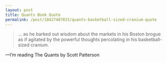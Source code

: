 ```yaml
---
layout: post
title: Quants Book Quote
permalink: /post/18427407833/quants-basketball-sized-cranium-quote
---
```


<blockquote>&#8230; as he barked out wisdom about the markets in his Boston brogue as if agitated by the powerful thoughts percolating in his basketball-sized cranium.</blockquote>&#8212;I&#8217;m reading The Quants by Scott Patterson
